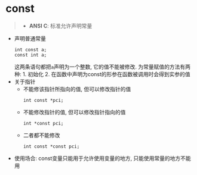 # const
> - **ANSI C**: 标准允许声明常量

- 声明普通常量
    ```
    int const a;
    const int a;
    ```
    这两条语句都把`a`声明为一个整数, 它的值不能被修改.
    为常量赋值的方法有两种:
        1. 初始化
        2. 在函数中声明为const的形参在函数被调用时会得到实参的值
- 关于指针
    - 不能修该指针所指向的值, 但可以修改指针的值
        ```
        int const *pci;
        ```
    - 不能修改指针的值, 但可以修改指针指向的值
        ```
        int *const pci;
        ```
    - 二者都不能修改
        ```
        int const *const pci;
        ```
- 使用场合: const变量只能用于允许使用变量的地方, 只能使用常量的地方不能用
